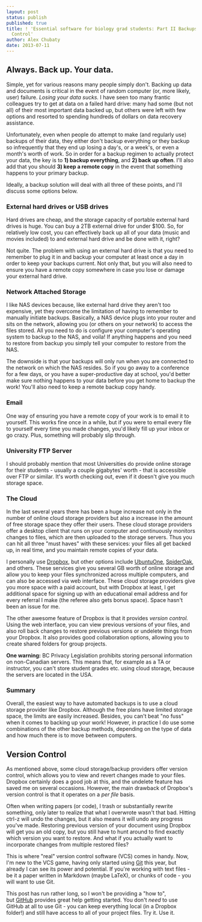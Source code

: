 ```yaml
---
layout: post
status: publish
published: true
title: ! 'Essential software for biology grad students: Part II Backups and Version
  Control'
author: Alex Chubaty
date: 2013-07-11
---
```


## Always. Back up. Your data.

Simple, yet for various reasons many people simply don't. Backing up data and documents is critical in the event of random computer (or, more likely, user) failure. *Losing your data sucks.* I have seen too many frantic colleagues try to get at data on a failed hard drive: many had some (but not all) of their most important data backed up, but others were left with few options and resorted to spending hundreds of dollars on data recovery assistance.

Unfortunately, even when people do attempt to make (and regularly use) backups of their data, they either don't backup everything or they backup so infrequently that they end up losing a day's, or a week's, or even a month's worth of work. So in order for a backup regimen to actually protect your data, the key is to **1) backup everything**, and **2) back up often**. I'll also add that you should **3) keep a remote copy** in the event that something happens to your primary backup.

Ideally, a backup solution will deal with all three of these points, and I'll discuss some options below.

### External hard drives or USB drives

Hard drives are cheap, and the storage capacity of portable external hard drives is huge. You can buy a 2TB external drive for under $100. So, for relatively low cost, you can effectively back up all of your data (music and movies included) to and external hard drive and be done with it, right?

Not quite. The problem with using an external hard drive is that you need to remember to plug it in and backup your computer at least once a day in order to keep your backups current. Not only that, but you will also need to ensure you have a remote copy somewhere in case you lose or damage your external hard drive.

### Network Attached Storage

I like NAS devices because, like external hard drive they aren't too expensive, yet they overcome the limitation of having to remember to manually initiate backups. Basically, a NAS device plugs into your router and sits on the network, allowing you (or others on your network) to access the files stored. All you need to do is configure your computer's operating system to backup to the NAS, and voila! If anything happens and you need to restore from backup you simply tell your computer to restore from the NAS.

The downside is that your backups will only run when you are connected to the network on which the NAS resides. So if you go away to a conference for a few days, or you have a super-productive day at school, you'd better make sure nothing happens to your data before you get home to backup the work! You'll also need to keep a remote backup copy handy.

### Email

One way of ensuring you have a remote copy of your work is to email it to yourself. This works fine once in a while, but if you were to email every file to yourself every time you made changes, you'd likely fill up your inbox or go crazy. Plus, something will probably slip through.

### University FTP Server

I should probably mention that most Universities do provide online storage for their students - usually a couple gigabytes' worth - that is accessible over FTP or similar. It's worth checking out, even if it doesn't give you much storage space.

### The Cloud

In the last several years there has been a huge increase not only in the number of online cloud storage providers but also a increase in the amount of free storage space they offer their users. These cloud storage providers offer a desktop client that runs on your computer and continuously monitors changes to files, which are then uploaded to the storage servers. Thus you can hit all three "must haves" with these services: your files all get backed up, in real time, and you maintain remote copies of your data.

I personally use <a href="http://www.dropbox.com">Dropbox</a>, but other options include <a href="https://one.ubuntu.com/">UbuntuOne</a>, <a href="https://spideroak.com/">SpiderOak</a>, and others. These services give you several GB worth of online storage and allow you to keep your files synchronized across multiple computers, and can also be accessed via web interface. These cloud storage providers give you more space with a paid account, but with Dropbox at least, I get additional space for signing up with an educational email address and for every referral I make (the referee also gets bonus space). Space hasn't been an issue for me.

The other awesome feature of Dropbox is that it provides <em>version control.</em> Using the web interface, you can view previous versions of your files, and also roll back changes to restore previous versions or undelete things from your Dropbox. It also provides good collaboration options, allowing you to create shared folders for group projects.

**One warning:** BC Privacy Legislation prohibits storing personal information on non-Canadian servers. This means that, for example as a TA or instructor, you can't store student grades etc. using cloud storage, because the servers are located in the USA.

### Summary

Overall, the easiest way to have automated backups is to use a cloud storage provider like Dropbox. Although the free plans have limited storage space, the limits are easily increased. Besides, you can't beat "no fuss" when it comes to backing up your work! However, in practice I do use some combinations of the other backup methods, depending on the type of data and how much there is to move between computers.

## Version Control

As mentioned above, some cloud storage/backup providers offer version control, which allows you to view and revert changes made to your files. Dropbox certainly does a good job at this, and the undelete feature has saved me on several occasions. However, the main drawback of Dropbox's version control is that it operates on a *per file* basis.

Often when writing papers (or code), I trash or substantially rewrite something, only later to realize that what I overwrote wasn't that bad. Hitting ctrl-z will undo the changes, but it also means it will undo any progress you've made. Restoring previous version of your document using Dropbox will get you an old copy, but you still have to hunt around to find exactly which version you want to restore. And what if you actually want to incorporate changes from multiple restored files?

This is where "real" version control software (VCS) comes in handy. Now, I'm new to the VCS game, having only started using <a href="https://github.com/">Git</a> this year, but already I can see its power and potential. If you're working with text files - be it a paper written in Markdown (maybe LaTeX), or chunks of code - you will want to use Git.

This post has run rather long, so I won't be providing a "how to", but <a href="https://github.com/">GitHub</a> provides great help getting started. You don't *need* to use GitHub at all to use Git - you can keep everything local (in a Dropbox folder!) and still have access to all of your project files. Try it. Use it.

